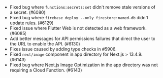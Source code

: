 - Fixed bug where `functions:secrets:set` didn't remove stale versions of a secret. (#6080)
- Fixed bug where `firebase deploy --only firestore:named-db` didn't update rules. (#6129)
- Fixed issue where Flutter Web is not detected as a web framework. (#6085)
- Add better messages for API permissions failures that direct the user to the URL to enable the API. (#6130)
- Fixes issue caused by adding type checks in #5906.
- Fixed `next/image` component in app directory for Next.js > 13.4.9. (#6143)
- Fixed bug where Next.js Image Optimization in the app directory was not requiring a Cloud Function. (#6143)
